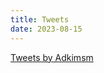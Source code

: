 ```yaml
---
title: Tweets
date: 2023-08-15
---
```


<a class="twitter-timeline" data-theme="dark" href="https://twitter.com/Adkimsm?ref_src=twsrc%5Etfw">Tweets by Adkimsm</a> <script async src="https://platform.twitter.com/widgets.js" charset="utf-8"></script> 
